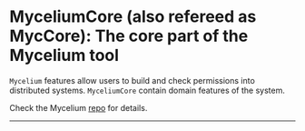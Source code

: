 # MyceliumCore (also refereed as MycCore): The core part of the Mycelium tool

`Mycelium` features allow users to build and check permissions into
distributed systems. `MyceliumCore` contain domain features of the system.

Check the Mycelium [repo](https://github.com/sgelias/mycelium) for details.

___

